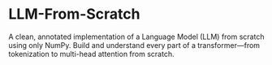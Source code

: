 # LLM-From-Scratch
A clean, annotated implementation of a Language Model (LLM) from scratch using only NumPy. Build and understand every part of a transformer—from tokenization to multi-head attention from scratch.
